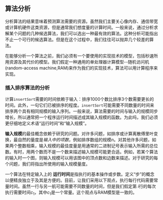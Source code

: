 ## 算法分析

分析算法的结果意味着预测算法需要的资源。虽然我们主要关心像内存、通信带宽或计算机硬件这类资源，但是通常我们想度量的计算时间。一般来说，通过分析求解某个问题的几种候选算法，我们可以选出一种最有效的算法。这种分析可能指出不止一个可行的候选算法。但是在这个过程中，我们往往可以抛弃几个较差的算法。

在能够分析一个算法之前，我们必须有一个要使用的实现技术的模型，包括秒速所用资源及其代价的模型。我们假定一种通用的单处理器计算模型--随机访问机(random-access machine,RAM)来作为我们的实现技术，算法可以用计算程序来实现。

### 插入排序算法的分析

计算`insertSort`需要的时间依赖于输入：排序1000个数比排序3个数需要更长的时间。此外，一句它们已被排序的程度。`insertSort`可能需要不同数量的时间来排序两个具有相同规模的输入序列。一般来说，算法需要的时间与输入的规模同步增长，所以通常把一个程序运行时间描述成其输入规模的函数。为此吗，我们必须更仔细地定义术语“运行时间”和“输入规模”。

**输入规模**的最佳概念依赖于研究的问题。对许多问题，如排序或计算离散傅里叶变换，最自然的量度是*输入中的项数*，例如排序数组的规模*n*。对其他许多问题，如果两个整数相乘，输入规模的最佳度量是用通常的二进制记号表示输入所需的总位数。有时，用两个数而不是一个数来描述输入规模可能更合适。例如，若某个算法的输入时一个图，则输入规模可以用该图中的顶点数和边数来描述。对于研究的每个问题，我们将指出所使用的输入规模量度。

一个算法在特定输入上的 **运行时间**是指执行的基本操作或步数。定义“步”的概念以便精良独立于及其是方便的。目前，让我们采用以下观点，执行每行代码需要常量时间。虽然一行与另一航可能需要不同数量的时间，但是我们假定第 *i*行的每次执行需要时间$c_1$，其中$c_1$是一个常量。这个观点与RAM模型是一致的。
